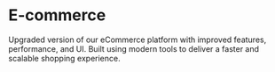 # E-commerce
Upgraded version of our eCommerce platform with improved features, performance, and UI.   Built using modern tools to deliver a faster and scalable shopping experience.
